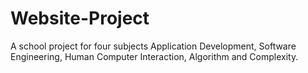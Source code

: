 # Website-Project
A school project for four subjects Application Development, Software Engineering, Human Computer Interaction, Algorithm and Complexity.
